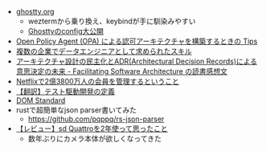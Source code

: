 

- [ghostty.org](https://ghostty.org/)
  - weztermから乗り換え、keybindが手に馴染みやすい
  - [Ghosttyのconfig大公開](https://zenn.dev/koya_iwamura/articles/65e4fbb747bcd2)
- [Open Policy Agent (OPA) による認可アーキテクチャを構築するときの Tips](https://qiita.com/caunu-s/items/e5d29088bd391c47824f)
- [複数の企業でデータエンジニアとして求められたスキル](https://www.yasuhisay.info/entry/2024/04/29/190206)
- [アーキテクチャ設計の民主化とADR(Architectural Decision Records)による意思決定の未来 - Facilitating Software Architecture の読書感想文](https://syu-m-5151.hatenablog.com/entry/2024/12/31/232546)
- [Netflixで2億3800万人の会員を管理するということ](https://www.infoq.com/jp/articles/managing-memberships-netflix/)
- [【翻訳】テスト駆動開発の定義](https://t-wada.hatenablog.jp/entry/canon-tdd-by-kent-beck)
- [DOM Standard](https://dom.spec.whatwg.org/)
- rustで超簡単なjson parser書いてみた
    - https://github.com/pqppq/rs-json-parser
- [【レビュー】sd Quattroを2年使って思ったこと](https://note.com/plnra/n/ne7b67620c28c)  
    - 数年ぶりにカメラ本体が欲しくなってきた
